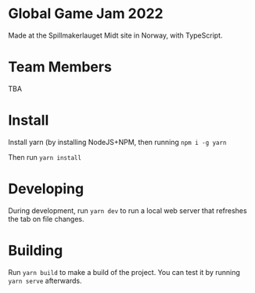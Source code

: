 Global Game Jam 2022
====================

Made at the Spillmakerlauget Midt site in Norway, with TypeScript.

# Team Members
TBA

# Install
Install yarn (by installing NodeJS+NPM, then running `npm i -g yarn`

Then run `yarn install`

# Developing
During development, run `yarn dev` to run a local web server that refreshes the tab on file changes.

# Building
Run `yarn build` to make a build of the project. You can test it by running `yarn serve` afterwards.

